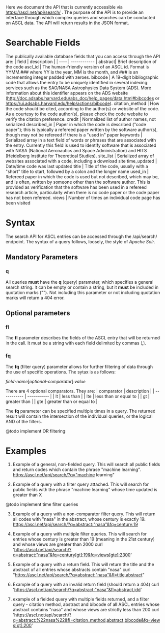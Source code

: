 Here we document the API that is currently accessible via
https://ascl.net/api/search/ .
The purpose of the API is to provide an interface through which complex queries and searches can be conducted on ASCL data. The API will return results in the JSON format.

# Searchable Fields
The publically available database fields that you can access through the API are:
| field | description |
| ---- | ------------ |
abstract| Brief description of the code
ascl\_id | The human-friendly version of an ASCL id. Format is
YYMM.### where YY is the year, MM is the month, and ### is an
incrementing integer padded with zeroes.
bibcode | A 19-digit bibliographic code that allows the entry to be
uniquely identified in several indexing services such as the SAO/NASA
Astrophysics Data System (ADS).  More information about this
identifier appears on the ADS website
(http://doc.adsabs.harvard.edu/abs_doc/help_pages/data.html#bibcodes
or https://ui.adsabs.harvard.edu/help/actions/bibcode).
citation\_method | How the code should be cited, according to the
author(s) or website of the code. As a courtesy to the code author(s),
please check the code website to verify the citation preference.
credit | Normalized list of author names, not serialized
described\_in | Paper in which the code is described ("code paper");
this is typically a refereed paper written by the software author(s),
though may not be refereed if there is a "used in" paper
keywords | Serialized array in a text field of words or phrases that
are associated with the entry. Currently this field is used to
identify software that is associated with NASA (National Aeronautics
and Space Administration) and HITS (Heidelberg Institute for
Theoretical Studies).
site\_list | Serialized array of websites associated with a code,
including a download site time\_updated | Date/time code was last
updated
title | Title of the code, usually with a "short" title to start,
followed by a colon and the longer name
used\_in | Refereed paper in which the code is used but not described,
which may be, and is often, written by someone other than the software
author. This is provided as verification that the software has been
used in a refereed research article, particularly when there is no
code paper or the code paper has not been refereed.
views | Number of times an individual code page has been visited



# Syntax
The search API for ASCL entries can be accessed through the /api/search/ endpoint. 
The syntax of a query follows, loosely, the style of *Apache Solr*. 


## Mandatory Parameters

### q
All queries **must** have the **q** (query) parameter, which specifies a
general search string. It can be empty or contain a string, but it
**must** be included in quotation marks (""). Not including this
parameter or not including quotation marks will return a 404 error.


## Optional parameters

### fl

The **fl** parameter describes the fields of the ASCL entry that will
be returned in the call. It must be a string with each field delimited
by commas (,).

### fq

The **fq** (filter query) parameter allows for further filtering of data
through the use of specific operations. The sytax is as follows:

*field-name*[*optional-comparator*]:*value*

There are 4 optional comparators. They are:
| comparator  | description |
| ----------- | ----------- |
| lt | less than |
| lte | less than or equal to |
| gt | greater than |
| gte | greater than or equal to |

The **fq** parameter can be specified multiple times in a query. The
returned result will contain the intersection of the individual
queries, or the logical AND of the filters.

@todo implement OR filtering


# Examples
1. Example of a general, non-fielded query. This will search all public fields and return codes which contain the phrase "machine learning".
https://ascl.net/api/search/?q="machine learning"


2. Example of a query with a filter query attached. This will search for public fields with the phrase "machine learning" whose time updated is greater than X 

@todo implement time filter queries

3. Example of a query with a non-comparator filter query. This will return all codes with "nasa" in the abstract, whose century is exactly 19.
https://ascl.net/api/search/?q=abstract:"nasa"&fq=century:19

3. Example of a query with multiple filter queries. This will search for entries whose century is greater than 19 (meaning in the 21st century) and whose views are greater than 2000
curl 'https://ascl.net/api/search/?q=abstract:"nasa"&fq=century[gt]:19&fq=views[gte]:2300'

4. Example of a query with a return field. This will return the title and the abstract of all entries whose abstracts contain "nasa"
curl "https://ascl.net/api/search/?q=abstract:"nasa"&fl=title,abstract"


5. Example of a query with an invalid return field (should return a 404)
curl 'https://ascl.net/api/search/?q=abstract:"nasa"&fl=abstract,idd'


7. example of a fielded query with multiple fields returned, and a filter query - citation method, abstract and bibcode of all ASCL entries whose abstract contains "nasa" and whose views are strictly less than 200 
curl 'https://ascl.net/api/search/?q=abstract:%22nasa%22&fl=citation_method,abstract,bibcode&fq=views[gt]:200'
